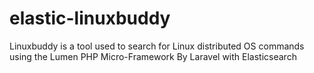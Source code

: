 # elastic-linuxbuddy
Linuxbuddy is a tool used to search for Linux distributed OS commands using the Lumen PHP Micro-Framework By Laravel with Elasticsearch
